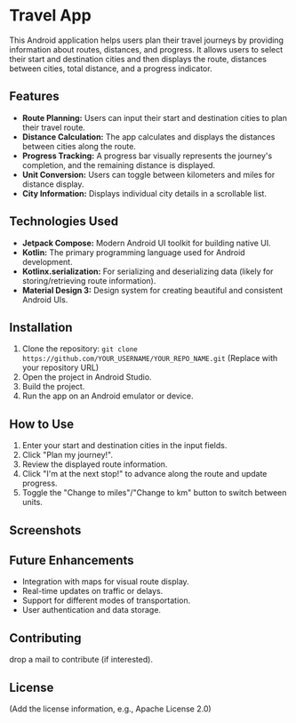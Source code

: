 # Travel App

This Android application helps users plan their travel journeys by providing information about routes, distances, and progress.  It allows users to select their start and destination cities and then displays the route, distances between cities, total distance, and a progress indicator.

## Features

* **Route Planning:** Users can input their start and destination cities to plan their travel route.
* **Distance Calculation:** The app calculates and displays the distances between cities along the route.
* **Progress Tracking:** A progress bar visually represents the journey's completion, and the remaining distance is displayed.
* **Unit Conversion:** Users can toggle between kilometers and miles for distance display.
* **City Information:** Displays individual city details in a scrollable list.

## Technologies Used

* **Jetpack Compose:** Modern Android UI toolkit for building native UI.
* **Kotlin:** The primary programming language used for Android development.
* **Kotlinx.serialization:** For serializing and deserializing data (likely for storing/retrieving route information).
* **Material Design 3:** Design system for creating beautiful and consistent Android UIs.

## Installation

1. Clone the repository: `git clone https://github.com/YOUR_USERNAME/YOUR_REPO_NAME.git` (Replace with your repository URL)
2. Open the project in Android Studio.
3. Build the project.
4. Run the app on an Android emulator or device.

## How to Use

1. Enter your start and destination cities in the input fields.
2. Click "Plan my journey!".
3. Review the displayed route information.
4. Click "I'm at the next stop!" to advance along the route and update progress.
5. Toggle the "Change to miles"/"Change to km" button to switch between units.

## Screenshots


## Future Enhancements 

* Integration with maps for visual route display.
* Real-time updates on traffic or delays.
* Support for different modes of transportation.
* User authentication and data storage.

## Contributing

drop a mail to contribute (if interested).

## License

(Add the license information, e.g., Apache License 2.0)
